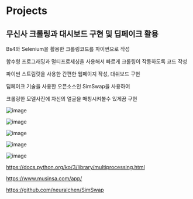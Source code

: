 # Projects

## 무신사 크롤링과 대시보드 구현 및 딥페이크 활용

Bs4와 Selenium을 활용한 크롤링코드를 파이썬으로 작성

함수형 프로그래밍과 멀티프로세싱을 사용해서 빠르게 크롤링이 작동하도록 코드 작성

파이썬 스트림릿을 사용한 간편한 웹페이지 작성, 대쉬보드 구현

딥페이크 기술을 사용한 오픈소스인 SimSwap을 사용하여 

크롤링한 모델사진에 자신의 얼굴을 매칭시켜볼수 있게끔 구현


![image](https://user-images.githubusercontent.com/89787182/223949069-a6217b58-ea4b-4b25-af64-2e0ce1d4cbda.png)

![image](https://user-images.githubusercontent.com/89787182/223948820-fd438ad0-2d58-4d34-8522-25119ba20495.png)

![image](https://user-images.githubusercontent.com/89787182/223948127-b9c2c4e1-9e68-42a8-bf49-8786a234f597.png)

![image](https://user-images.githubusercontent.com/89787182/223949206-6e20cfc3-d9ba-43c5-a3ae-15ddeb1eb458.png)

![image](https://user-images.githubusercontent.com/89787182/223949255-6318d8fb-f191-4be3-b292-60efba218e30.png)





https://docs.python.org/ko/3/library/multiprocessing.html

https://www.musinsa.com/app/

https://github.com/neuralchen/SimSwap
